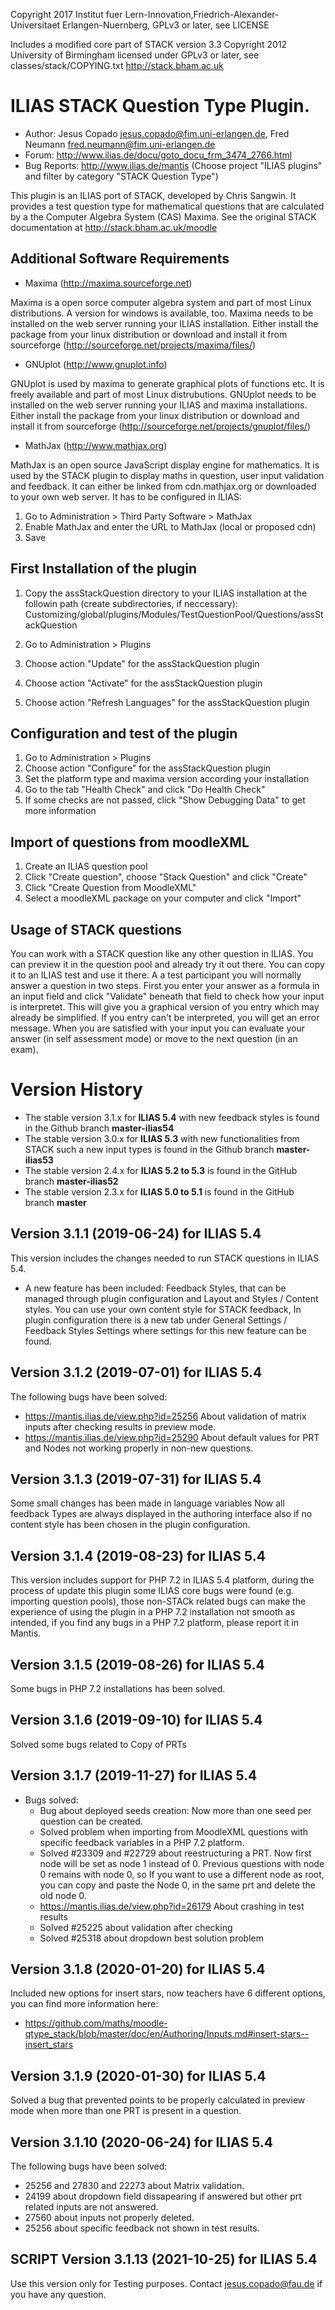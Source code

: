Copyright 2017 Institut fuer Lern-Innovation,Friedrich-Alexander-Universitaet Erlangen-Nuernberg, GPLv3 or later, see LICENSE

Includes a modified core part of STACK version 3.3
Copyright 2012 University of Birmingham
licensed under GPLv3 or later, see classes/stack/COPYING.txt
http://stack.bham.ac.uk

ILIAS STACK Question Type Plugin.
================================

- Author: Jesus Copado <jesus.copado@fim.uni-erlangen.de>, Fred Neumann <fred.neumann@fim.uni-erlangen.de>
- Forum: http://www.ilias.de/docu/goto_docu_frm_3474_2766.html
- Bug Reports: http://www.ilias.de/mantis (Choose project "ILIAS plugins" and filter by category "STACK Question Type")

This plugin is an ILIAS port of STACK, developed by Chris Sangwin. It provides a test question type
for mathematical questions that are calculated by a the Computer Algebra System (CAS) Maxima.
See the original STACK documentation at http://stack.bham.ac.uk/moodle

Additional Software Requirements
--------------------------------

* Maxima (http://maxima.sourceforge.net)

Maxima is a open sorce computer algebra system and part of most Linux distributions.
A version for windows is available, too. Maxima needs to be installed on the web server running
your ILIAS installation.
Either install the package from your linux distribution or download and install it from
sourceforge (http://sourceforge.net/projects/maxima/files/)

* GNUplot (http://www.gnuplot.info)

GNUplot is used by maxima to generate graphical plots of functions etc. It is freely available
and part of most Linux distrubutions. GNUplot needs to be installed on the web server
running your ILIAS and maxima installations.
Either install the package from your linux distribution or download and install it from
sourceforge (http://sourceforge.net/projects/gnuplot/files/)

* MathJax (http://www.mathjax.org)

MathJax is an open source JavaScript display engine for mathematics. It is used by the STACK plugin
to display maths in question, user input validation and feedback. It can either be linked from
cdn.mathjax.org or downloaded to your own web server. It has to be configured in ILIAS:

1. Go to Administration > Third Party Software > MathJax
2. Enable MathJax and enter the URL to MathJax (local or proposed cdn)
3. Save

First Installation of the plugin
--------------------------------
1. Copy the assStackQuestion directory to your ILIAS installation at the followin path
(create subdirectories, if neccessary):
Customizing/global/plugins/Modules/TestQuestionPool/Questions/assStackQuestion

2. Go to Administration > Plugins
3. Choose action "Update" for the assStackQuestion plugin
4. Choose action "Activate" for the assStackQuestion plugin
5. Choose action "Refresh Languages" for the assStackQuestion plugin

Configuration and test of the plugin
------------------------------------
1. Go to Administration > Plugins
2. Choose action "Configure" for the assStackQuestion plugin
3. Set the platform type and maxima version according your installation
4. Go to the tab "Health Check" and click "Do Health Check"
5. If some checks are not passed, click "Show Debugging Data" to get more information

Import of questions from moodleXML
----------------------------------
1. Create an ILIAS question pool
2. Click "Create question", choose "Stack Question" and click "Create"
3. Click "Create Question from MoodleXML"
4. Select a moodleXML package on your computer and click "Import"

Usage of STACK questions
------------------------
You can work with a STACK question like any other question in ILIAS. You can preview it in the question pool
and already try it out there. You can copy it to an ILIAS test and use it there.  A a test participant you will
normally answer a question in two steps. First you enter your answer as a formula in an input field and click "Validate"
beneath that field to check how your input is interpretet. This will give you a graphical version of you entry which may
already be simplified. If you entry can't be interpreted, you will get an error message. When you are satisfied with your
input you can evaluate your answer (in self assessment mode) or move to the next question (in an exam).

Version History
===============

* The stable version 3.1.x for **ILIAS 5.4** with new feedback styles is found in the Github branch **master-ilias54**
* The stable version 3.0.x for **ILIAS 5.3** with new functionalities from STACK such a new input types is found in the Github branch **master-ilias53**
* The stable version 2.4.x for **ILIAS 5.2 to 5.3** is found in the GitHub branch **master-ilias52**
* The stable version 2.3.x for **ILIAS 5.0 to 5.1** is found in the GitHub branch **master**

Version 3.1.1 (2019-06-24) for ILIAS 5.4
----------------------------------------
This version includes the changes needed to run STACK questions in ILIAS 5.4.
* A new feature has been included: Feedback Styles, that can be managed through plugin configuration and Layout and Styles / Content styles. You can use your own content style for STACK feedback, In plugin configuration there is a new tab under General Settings / Feedback Styles Settings where settings for this new feature can be found.

Version 3.1.2 (2019-07-01) for ILIAS 5.4
----------------------------------------
The following bugs have been solved:
- https://mantis.ilias.de/view.php?id=25256 About validation of matrix inputs after checking results in preview mode.
- https://mantis.ilias.de/view.php?id=25290 About default values for PRT and Nodes not working properly in non-new questions.

Version 3.1.3 (2019-07-31) for ILIAS 5.4
----------------------------------------
Some small changes has been made in language variables
Now all feedback Types are always displayed in the authoring interface also if no content style has been chosen in the plugin configuration.

Version 3.1.4 (2019-08-23) for ILIAS 5.4
----------------------------------------
This version includes support for PHP 7.2 in ILIAS 5.4 platform, during the process of update this plugin some ILIAS core bugs were found (e.g. importing question pools), those non-STACk related bugs can make the experience of using the plugin in a PHP 7.2 installation not smooth as intended, if you find any bugs in a PHP 7.2 platform, please report it in Mantis.

Version 3.1.5 (2019-08-26) for ILIAS 5.4
----------------------------------------
Some bugs in PHP 7.2 installations has been solved.

Version 3.1.6 (2019-09-10) for ILIAS 5.4
----------------------------------------
Solved some bugs related to Copy of PRTs

Version 3.1.7 (2019-11-27) for ILIAS 5.4
----------------------------------------
-  Bugs solved:
    - Bug about deployed seeds creation: Now more than one seed per question can be created.
    - Solved problem when importing from MoodleXML questions with specific feedback variables in a PHP 7.2 platform.
    - Solved #23309 and #22729 about reestructuring a PRT. Now first node will be set as node 1 instead of 0. Previous questions with node 0 remains with node 0, so If you want to use a different node as root, you can copy and paste the Node 0, in the same prt and delete the old node 0.
    - https://mantis.ilias.de/view.php?id=26179 About crashing in test results
    - Solved #25225 about validation after checking
    - Solved #25318 about dropdown best solution problem
    
Version 3.1.8 (2020-01-20) for ILIAS 5.4
----------------------------------------
Included new options for insert stars, now teachers have 6 different options, you can find more information here:
- https://github.com/maths/moodle-qtype_stack/blob/master/doc/en/Authoring/Inputs.md#insert-stars--insert_stars 

Version 3.1.9 (2020-01-30) for ILIAS 5.4
----------------------------------------
Solved a bug that prevented points to be properly calculated in preview mode when more than one PRT is present in a question.

Version 3.1.10 (2020-06-24) for ILIAS 5.4
----------------------------------------
The following bugs have been solved:
- 25256 and 27830 and 22273 about Matrix validation.
- 24199 about dropdown field dissapearing if answered but other prt related inputs are not answered.
- 27560 about inputs not properly deleted.
- 25256 about specific feedback not shown in test results.


SCRIPT Version 3.1.13 (2021-10-25) for ILIAS 5.4 
----------------------------------------
Use this version only for Testing purposes.
Contact jesus.copado@fau.de if you have any question.